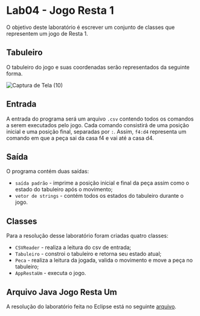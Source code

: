 # Lab04 - Jogo Resta 1

O objetivo deste laboratório é escrever um conjunto de classes que representem um jogo de Resta 1.

## Tabuleiro

O tabuleiro do jogo e suas coordenadas serão representados da seguinte forma.

![Captura de Tela (10)](https://user-images.githubusercontent.com/42322108/115715756-d9b18b00-a34e-11eb-9fcd-d02d3cef1263.png)

## Entrada

A entrada do programa será um arquivo `.csv` contendo todos os comandos a serem executados pelo jogo. Cada comando consistirá de uma posição inicial e uma posição final, separadas por `:`. Assim, `f4:d4` representa um comando em que a peça sai da casa f4 e vai até a casa d4.

## Saída 

O programa contém duas saídas:

* `saída padrão` - imprime a posição inicial e final da peça assim como o estado do tabuleiro após o movimento;
*  `vetor de strings` - contém todos os estados do tabuleiro durante o jogo.

## Classes

Para a resolução desse laboratório foram criadas quatro classes:

* `CSVReader` - realiza a leitura do csv de entrada;
* `Tabuleiro` - constroi o tabuleiro e retorna seu estado atual;
*  `Peca` - realiza a leitura da jogada, valida o movimento e move a peça no tabuleiro;
*  `AppRestaUm` - executa o jogo.


## Arquivo Java Jogo Resta Um

A resolução do laboratório feita no Eclipse está no seguinte [arquivo](https://github.com/HannahPlath/MC322/blob/main/Lab04/src/).

